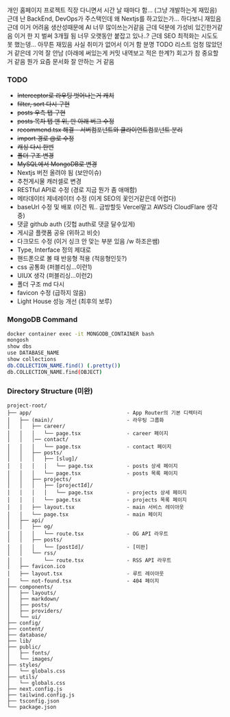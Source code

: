 개인 홈페이지 프로젝트
직장 다니면서 시간 날 때마다 함... (그냥 개발하는게 재밌음)
근데 난 BackEnd, DevOps가 주스택인데 왜 Nextjs를 하고있는가...
하다보니 재밌음
근데 이거 어려움
생산성때문에 AI 너무 많이쓰는거같음
근데 덕분에 가성비 있긴한거같음
이거 한 지 벌써 3개월 됨
너무 오랫동안 붙잡고 있나..?
근데 SEO 최적화는 시도도 못 했는뎅...
아무튼 재밌음
사실 취미가 없어서 이거 함
분명 TODO 리스트 엄청 많았던 거 같은데 기억 잘 안남 (아래에 써있는게 커밋 내역보고 적은 한계?)
회고가 참 중요할 거 같음
뭔가 요즘 문서화 잘 안하는 거 같음

### TODO

- ~~Interceptor로 라우팅 벗어나는거 캐치~~
- ~~filter, sort 다시 구현~~
- ~~posts 우측 탭 구현~~
- ~~posts 목차 탭 맨 위, 만 아래 버그 수정~~
- ~~recommend.tsx 해결 - 서버컴포넌트와 클라이언트컴포넌트 분리~~
- ~~import 경로 @로 수정~~
- ~~캐싱 다시 한번~~
- ~~폴더 구조 변경~~
- ~~MySQL에서 MongoDB로 변경~~
- Nextjs 버전 올려야 됨 (보안이슈)
- 추천게시물 캐러셀로 변경
- RESTful API로 수정 (경로 지금 뭔가 좀 애매함)
- 메타데이터 제네레이터 수정 (이게 SEO의 꽃인거같은데 어렵다)
- baseUrl 수정 및 배포 (이건 뭐.. 금방할듯 Vercel말고 AWS라 CloudFlare 생각 중)
- 댓글 github auth (깃헙 auth로 댓글 달수있게)
- 게시글 플랫폼 공유 (위하고 비슷)
- 다크모드 수정 (이거 싱크 안 맞는 부분 있음 /w 하조은쌤)
- Type, Interface 정의 제대로
- 핸드폰으로 볼 때 반응형 적용 (적응형인듯?)
- css 공통화 (퍼블리싱...이런1)
- UIUX 생각 (퍼블리싱...이런2)
- 폴더 구조 md 다시
- favicon 수정 (급하지 않음)
- Light House 성능 개선 (최후의 보루)

### MongoDB Command

```sh
docker container exec -it MONGODB_CONTAINER bash
mongosh
show dbs
use DATABASE_NAME
show collections
db.COLLECTION_NAME.find() (.pretty())
db.COLLECTION_NAME.find(OBJECT)
```

### Directory Structure (미완)

```PlainText
project-root/
├── app/                               - App Router의 기본 디렉터리
│   ├── (main)/                        - 라우팅 그룹화
│   │   ├── career/
│   │   │   └── page.tsx               - career 페이지
│   │   │── contact/
│   │   │   └── page.tsx               - contact 페이지
│   │   ├── posts/
│   │   │   ├── [slug]/
│   │   │   │   └── page.tsx           - posts 상세 페이지
│   │   │   └── page.tsx               - posts 목록 페이지
│   │   ├── projects/
│   │   │   ├── [projectId]/
│   │   │   │   └── page.tsx           - projects 상세 페이지
│   │   │   └── page.tsx               - projects 목록 페이지
│   │   ├── layout.tsx                 - main 서비스 레이아웃
│   │   └── page.tsx                   - main 페이지
│   ├── api/
│   │   ├── og/
│   │   │   └── route.tsx              - OG API 라우트
│   │   ├── posts/
│   │   │   └── [postId]/              - [미완]
│   │   └── rss/
│   │       └── route.tsx              - RSS API 라우트
│   ├── favicon.ico
│   ├── layout.tsx                     - 루트 레이아웃
│   └── not-found.tsx                  - 404 페이지
├── components/             
│   ├── layouts/               
│   ├── markdown/           
│   ├── posts/              
│   ├── providers/             
│   └── ui/                
├── config/                
├── content/                
├── database/            
├── lib/                 
├── public/              
│   ├── fonts/
│   └── images/
├── styles/              
│   └── globals.css
├── utils/              
│   └── globals.css
├── next.config.js        
├── tailwind.config.js     
├── tsconfig.json          
└── package.json
```
